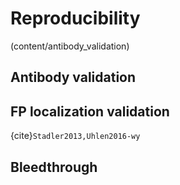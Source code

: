 # Reproducibility

(content/antibody_validation)
## Antibody validation


## FP localization validation
{cite}`Stadler2013,Uhlen2016-wy`

## Bleedthrough
<!-- 
Paper text
The key to successful immunofluorescence labeling is to validate the antibody and to use the appropriate controls. Do not assume that antibodies have been validated to ensure specificity to the target protein. Additionally, secondary antibodies can bind nonspecifically to different cellular structures. It is important to take the time to validate each antibody, as the issues with antibody integrity are well known [11].  Appropriate blocking during immunofluorescence labeling will reduce nonspecific binding, but non-optimal blocking conditions can increase background, so testing the effect of blocking as well as secondary-only controls are important during the optimization process. Isotype controls are also highly recommended, and when possible, knockdown and knockout controls are the gold standard for testing the specificity of the primary antibody. 

JB GDoc text
Immuno-labeling is one of the most common labeling techniques for fixed samples. You can use fluorescently conjugated primary antibodies to detect the protein of interest or a two-step labeling with a primary antibody and a fluorescently conjugated secondary antibody. Primary-secondary labeling tends to result in signal amplification. The main issue with immunolabeling is the size of the antibodies, which require extensive permeabilization. Another good option is to use nano-bodies, which only have the heavy-chain and are significantly smaller than regular antibodies. 


 -->